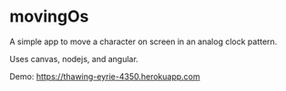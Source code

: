 movingOs
========
A simple app to move a character on screen in an analog clock pattern.

Uses canvas, nodejs, and angular.

Demo: https://thawing-eyrie-4350.herokuapp.com
